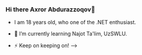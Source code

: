 ### Hi there Axror Abdurazzoqov👋

- I am 18 years old, who one of the .NET enthusiast.

- 🌱 I’m currently learning Najot Ta'lim, UzSWLU.
- ⚡ Keep on keeping on!
-->
